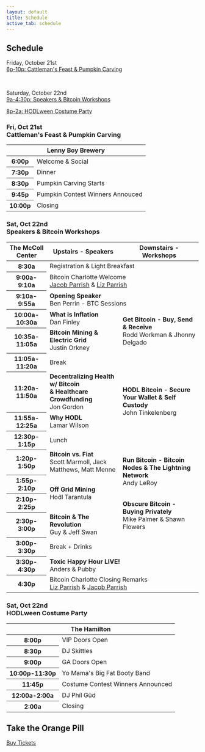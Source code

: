 ```yaml
---
layout: default
title: Schedule
active_tab: schedule
---
```


<div class="highlight-section2">
    <h2>Schedule</h2>
    <div class="white-divider-mid"></div>
    <p>Friday, October 21st<br><a href="#beef-initiative-dinner-pumpkin-carving">6p-10p: Cattleman's Feast & Pumpkin Carving</a></p>
    <br>
    <p>Saturday, October 22nd<br><a href="#speakers-workshops-schedule">9a-4:30p: Speakers & Bitcoin Workshops</a></p>
    <p><a href="#hodlween-costume-party">8p-2a: HODLween Costume Party</a></p>
</div>

<a id="beef-initiative-dinner-pumpkin-carving"></a>
<div class="highlight-section2">
<h3>Fri, Oct 21st<br>Cattleman's Feast & Pumpkin Carving</h3>
<div class="white-divider-mid"></div>
<div class="table-responsive">
    <table class="table basic align-middle table-bordered table-dark table-hover">
        <thead>
            <tr>
                <th scope="col" colspan="2">Lenny Boy Brewery</th>
            </tr>
        </thead>
        <tbody class="align-middle">
            <tr>
                <th scope="row">6:00p</th>
                <td>Welcome & Social</td>
            </tr>
            <tr>
                <th scope="row">7:30p</th>
                <td>Dinner<br>
                </td>
            </tr>
            <tr>
                <th scope="row">8:30p</th>
                <td>Pumpkin Carving Starts<br>
                </td>
            </tr>
            <tr>
                <th scope="row">9:45p</th>
                <td>Pumpkin Contest Winners Annouced<br>
                </td>
            </tr>
            <tr>
                <th scope="row">10:00p</th>
                <td>Closing<br>
                </td>
            </tr>
        </tbody>
    </table>
</div>
</div>


<a id="speakers-workshops-schedule" />
<div class="highlight-section2">
<h3>Sat, Oct 22nd<br>Speakers & Bitcoin Workshops</h3>
<div class="white-divider-mid"></div>
<div class="table-responsive">
    <table class="table align-middle table-bordered table-dark table-hover">
        <thead>
            <tr class="commit">
                <th scope="col">The McColl Center</th>
                <th scope="col">Upstairs - Speakers</th>
                <th scope="col">Downstairs - Workshops</th>
            </tr>
        </thead>
        <tbody class="align-middle">
            <tr>
                <th scope="row">8:30a</th>
                <td colspan="2">Registration & Light Breakfast</td>
            </tr>
            <tr>
                <th scope="row">9:00a-9:10a</th>
                <td colspan="2">
                    Bitcoin Charlotte Welcome<br>
                    <span><a href="/speaker/Jacob-Parrish">Jacob Parrish</a> & <a href="/speaker/Liz-Parrish">Liz Parrish</a></span>
                </td>
            </tr>
            <tr>
                <th scope="row">9:10a-9:55a</th>
                <td colspan="2" class="commit">
                    <b>Opening Speaker</b><br>
                    <span>Ben Perrin - BTC Sessions</span>
                </td>
            </tr>
            <tr>
                <th scope="row">10:00a-10:30a</th>
                <td class="commit">
                    <b>What is Inflation</b><br>
                    <span>Dan Finley</span>
                </td>
                <td rowspan="2" class="commit">
                    <b>Get Bitcoin - Buy, Send & Receive</b><br>
                    <span>Rodd Workman & Jhonny Delgado</span>
                </td>
            </tr>
            <tr>
                <th scope="row">10:35a-11:05a</th>
                <td class="commit">
                    <b>Bitcoin Mining & Electric Grid</b><br>
                    <span>Justin Orkney</span>
                </td>
                <!-- <td></td> -->
            </tr>
            <tr>
                <th scope="row">11:05a-11:20a</th>
                <td colspan="2">Break</td>
            </tr>
            <tr>
                <th scope="row">11:20a-11:50a</th>
                <td class="commit">
                    <b>Decentralizing Health w/ Bitcoin<br>& Healthcare Crowdfunding</b><br>
                    <span>Jon Gordon</span>
                </td>
                <td rowspan="2" class="commit">
                    <b>HODL Bitcoin - Secure Your Wallet & Self Custody</b><br>
                    <span>John Tinkelenberg</span>
                </td>
            </tr>
            <tr>
                <th scope="row">11:55a-12:25a</th>
                <td class="commit">
                    <b>Why HODL</b><br>
                    <span>Lamar Wilson</span>
                </td>
                <!-- <td></td> -->
            </tr>
            <tr>
                <th scope="row">12:30p-1:15p</th>
                <td colspan="2">Lunch</td>
            </tr>
            <tr>
                <th scope="row">1:20p-1:50p</th>
                <td class="commit">
                    <b>Bitcoin vs. Fiat</b><br>
                    <span>Scott Marmoll, Jack Matthews, Matt Menne</span>
                </td>
                <td rowspan="2" class="commit">
                    <b>Run Bitcoin - Bitcoin Nodes & The Lightning Network</b><br>
                    <span>Andy LeRoy</span>
                </td>
            </tr>
            <tr>
                <th scope="row">1:55p-2:10p</th>
                <td rowspan="2" class="commit">
                    <b>Off Grid Mining</b><br>
                    <span>Hodl Tarantula</span>
                </td>
                <!-- <td></td> -->
            </tr>
            <tr>
                <th scope="row">2:10p-2:25p</th>
                <td class="border-top-0" rowspan="2">
                    <b class="commit">Obscure Bitcoin - Buying Privately</b><br>
                    <span class="commit">Mike Palmer & Shawn Flowers</span>
                </td>
            </tr>
            <tr>
                <th scope="row">2:30p-3:00p</th>
                <td class="commit">
                    <b>Bitcoin & The Revolution</b><br>
                    <span>Guy & Jeff Swan</span>
                </td>
                <!-- <td></td> -->
            </tr>
            <tr>
                <th scope="row">3:00p-3:30p</th>
                <td colspan="2">Break + Drinks</td>
            </tr>
            <tr>
                <th scope="row">3:30p-4:30p</th>
                <td colspan="2" class="commit">
                    <b>Toxic Happy Hour LIVE!</b><br>
                    <span>Anders & Pubby</span>
                </td>
            </tr>
            <tr>
                <th scope="row">4:30p</th>
                <td colspan="2">Bitcoin Charlotte Closing Remarks<br>
                <span><a href="/speaker/Liz-Parrish">Liz Parrish</a> & <a href="/speaker/Jacob-Parrish">Jacob Parrish</a></span>
                </td>
            </tr>
        </tbody>
    </table>
</div>
</div>

<a id="hodlween-costume-party"></a>
<div class="highlight-section2">
<h3>Sat, Oct 22nd<br>HODLween Costume Party</h3>
<div class="white-divider-mid"></div>
<div class="table-responsive">
    <table class="table basic align-middle table-bordered table-dark table-hover">
        <thead>
            <tr>
                <th scope="col" colspan="2">The Hamilton</th>
            </tr>
        </thead>
        <tbody class="align-middle">
            <tr>
                <th scope="row">8:00p</th>
                <td>VIP Doors Open</td>
            </tr>
            <tr>
                <th scope="row">8:30p</th>
                <td>DJ Skittles</td>
            </tr>
            <tr>
                <th scope="row">9:00p</th>
                <td>GA Doors Open</td>
            </tr>
            <tr>
                <th scope="row">10:00p-11:30p</th>
                <td>Yo Mama's Big Fat Booty Band</td>
            </tr>
            <tr>
                <th scope="row">11:45p</th>
                <td>Costume Contest Winners Announced</td>
            </tr>
            <tr>
                <th scope="row">12:00a-2:00a</th>
                <td>DJ Ph&iacute;l G&uuml;d</td>
            </tr>
            <tr>
                <th scope="row">2:00a</th>
                <td>Closing<br>
                </td>
            </tr>
        </tbody>
    </table>
</div>
</div>

<div class="highlight-section2">
    <h2>Take the Orange Pill</h2>
    <a href="/tickets" target="_blank" class="orange-pill-btn">Buy Tickets</a>
</div>
